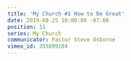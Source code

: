 ```yaml
---
title: 'My Church #1 How to Be Great'
date: 2019-08-25 10:00:00 -07:00
position: 11
series: My Church
communicator: Pastor Steve Osborne
vimeo_id: 355899184
---
```


